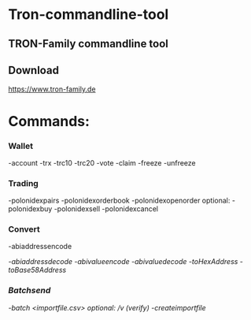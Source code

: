 # Tron-commandline-tool

## TRON-Family commandline tool

## Download
https://www.tron-family.de

# Commands:

### Wallet
-account <walletaddress>
-trx <amount> <destinationaddress> <privatekey>
-trc10 <amount> <destinationaddress> <privatekey> <tokenid> <precision>
-trc20 <amount> <destinationaddress> <privatekey> <contractaddress> <precision>
-vote <amount> <witnessaddress> <privatekey>
-claim <privatekey>
-freeze <amount> <resource> <privatekey>
-unfreeze <resource> <privatekey>

### Trading
-polonidexpairs
-polonidexorderbook <pairid>
-polonidexopenorder <walletaddress> optional:<pairid>
-polonidexbuy <pairid> <amount> <price> <privatekey>
-polonidexsell <pairid> <amount> <price> <privatekey>
-polonidexcancel <orderid> <privatekey>

### Convert

-abiaddressencode <address>
-abiaddressdecode <hex>
-abivalueencode <value>
-abivaluedecode <hex>
-toHexAddress <walletaddress>
-toBase58Address <hexaddress>

### Batchsend

-batch <importfile.csv> <privatekey> optional: /v (verify)
-createimportfile <filename>
